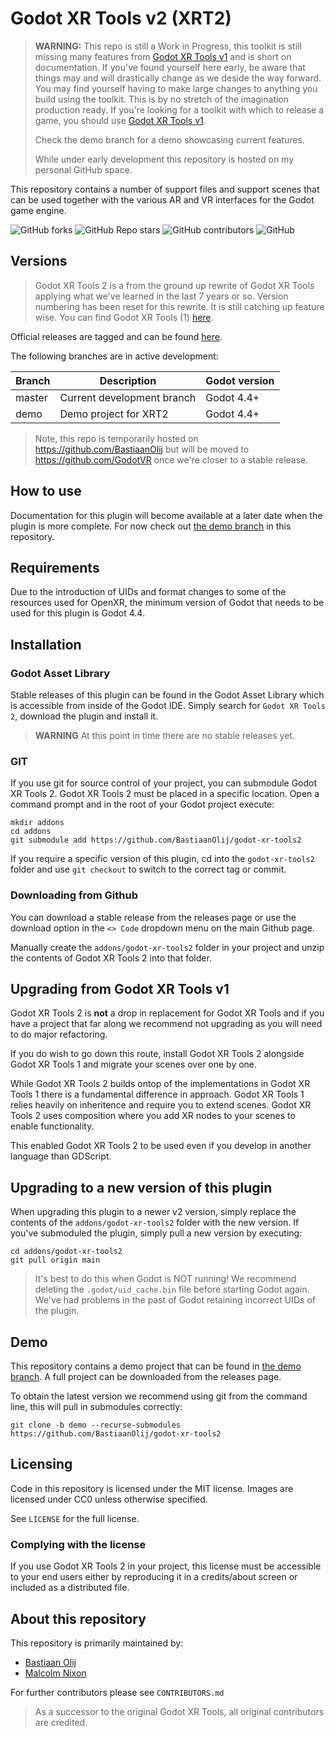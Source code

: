 # Godot XR Tools v2 (XRT2)

> **WARNING:** This repo is still a Work in Progress, this toolkit is still missing many features from [Godot XR Tools v1](https://github.com/godotvr/godot-xr-tools) and is short on documentation.
> If you've found yourself here early, be aware that things may and will drastically change as we deside the way forward.
> You may find yourself having to make large changes to anything you build using the toolkit.
> This is by no stretch of the imagination production ready.
> If you're looking for a toolkit with which to release a game, you should use [Godot XR Tools v1](https://github.com/godotvr/godot-xr-tools).
> 
> Check the demo branch for a demo showcasing current features.
>
> While under early development this repository is hosted on my personal GitHub space.

This repository contains a number of support files and support scenes that can be used together with the various AR and VR interfaces for the Godot game engine.

![GitHub forks](https://img.shields.io/github/forks/BastiaanOlij/godot-xr-tools2?style=plastic)
![GitHub Repo stars](https://img.shields.io/github/stars/BastiaanOlij/godot-xr-tools2?style=plastic)
![GitHub contributors](https://img.shields.io/github/contributors/BastiaanOlij/godot-xr-tools2?style=plastic)
![GitHub](https://img.shields.io/github/license/BastiaanOlij/godot-xr-tools2?style=plastic)

## Versions

> Godot XR Tools 2 is a from the ground up rewrite of Godot XR Tools applying what we've learned in the last 7 years or so.
> Version numbering has been reset for this rewrite.
> It is still catching up feature wise.
> You can find Godot XR Tools (1) [here](https://github.com/GodotVR/godot-xr-tools).

Official releases are tagged and can be found [here](https://github.com/BastiaanOlij/godot-xr-tools2/releases).

The following branches are in active development:

|  Branch   |  Description                  |  Godot version  |
|-----------|-------------------------------|-----------------|
|  master   | Current development branch    |  Godot 4.4+     |
|  demo     | Demo project for XRT2         |  Godot 4.4+     |

> Note, this repo is temporarily hosted on https://github.com/BastiaanOlij but will be moved to https://github.com/GodotVR once we're closer to a stable release.

## How to use

Documentation for this plugin will become available at a later date when the plugin is more complete.
For now check out [the demo branch](https://github.com/BastiaanOlij/godot-xr-tools2/tree/demo) in this repository.

## Requirements

Due to the introduction of UIDs and format changes to some of the resources used for OpenXR, the minimum version of Godot that needs to be used for this plugin is Godot 4.4.

## Installation

### Godot Asset Library

Stable releases of this plugin can be found in the Godot Asset Library which is accessible from inside of the Godot IDE.
Simply search for `Godot XR Tools 2`, download the plugin and install it.

> **WARNING** At this point in time there are no stable releases yet.

### GIT

If you use git for source control of your project, you can submodule Godot XR Tools 2. Godot XR Tools 2 must be placed in a specific location.
Open a command prompt and in the root of your Godot project execute:

```
mkdir addons
cd addons
git submodule add https://github.com/BastiaanOlij/godot-xr-tools2
```

If you require a specific version of this plugin, cd into the `godot-xr-tools2` folder and use `git checkout` to switch to the correct tag or commit.

### Downloading from Github

You can download a stable release from the releases page or use the download option in the `<> Code` dropdown menu on the main Github page.

Manually create the `addons/godot-xr-tools2` folder in your project and unzip the contents of Godot XR Tools 2 into that folder. 

## Upgrading from Godot XR Tools v1

Godot XR Tools 2 is **not** a drop in replacement for Godot XR Tools and if you have a project that far along we recommend not upgrading as you will need to do major refactoring.

If you do wish to go down this route, install Godot XR Tools 2 alongside Godot XR Tools 1 and migrate your scenes over one by one.

While Godot XR Tools 2 builds ontop of the implementations in Godot XR Tools 1 there is a fundamental difference in approach.
Godot XR Tools 1 relies heavily on inheritence and require you to extend scenes.
Godot XR Tools 2 uses composition where you add XR nodes to your scenes to enable functionality.

This enabled Godot XR Tools 2 to be used even if you develop in another language than GDScript.

## Upgrading to a new version of this plugin

When upgrading this plugin to a newer v2 version, simply replace the contents of the `addons/godot-xr-tools2` folder with the new version.
If you've submoduled the plugin, simply pull a new version by executing:
```
cd addons/godot-xr-tools2
git pull origin main
```

> It's best to do this when Godot is NOT running!
> We recommend deleting the `.godot/uid_cache.bin` file before starting Godot again.
> We've had problems in the past of Godot retaining incorrect UIDs of the plugin. 

## Demo

This repository contains a demo project that can be found in [the demo branch](https://github.com/BastiaanOlij/godot-xr-tools2/tree/demo).
A full project can be downloaded from the releases page.

To obtain the latest version we recommend using git from the command line, this will pull in submodules correctly:
```
git clone -b demo --recurse-submodules https://github.com/BastiaanOlij/godot-xr-tools2
```

## Licensing

Code in this repository is licensed under the MIT license.
Images are licensed under CC0 unless otherwise specified.

See `LICENSE` for the full license.

### Complying with the license

If you use Godot XR Tools 2 in your project, this license must be accessible to your end users either by reproducing it in a credits/about screen or included as a distributed file. 

## About this repository

This repository is primarily maintained by:
- [Bastiaan Olij](https://github.com/BastiaanOlij/)
- [Malcolm Nixon](https://github.com/Malcolmnixon/)

For further contributors please see `CONTRIBUTORS.md`

> As a successor to the original Godot XR Tools, all original contributors are credited.
